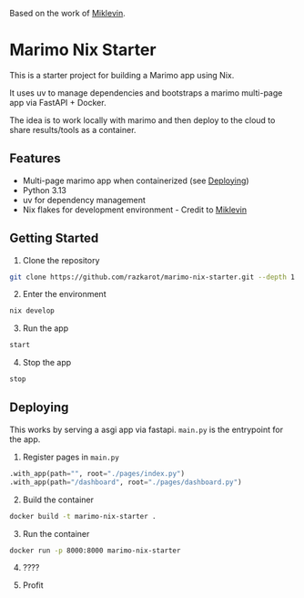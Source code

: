 Based on the work of [Miklevin](https://github.com/miklevin/python_nix_flake).

# Marimo Nix Starter

This is a starter project for building a Marimo app using Nix.

It uses uv to manage dependencies and bootstraps a marimo multi-page app via FastAPI + Docker.

The idea is to work locally with marimo and then deploy to the cloud to share results/tools as a container. 

## Features

- Multi-page marimo app when containerized (see [Deploying](#deploying))
- Python 3.13
- uv for dependency management
- Nix flakes for development environment - Credit to [Miklevin](https://github.com/miklevin/python_nix_flake)

## Getting Started

1. Clone the repository

```bash
git clone https://github.com/razkarot/marimo-nix-starter.git --depth 1 
```

2. Enter the environment

```bash
nix develop
```

3. Run the app

```bash
start
```

4. Stop the app

```bash
stop
```



## Deploying

This works by serving a asgi app via fastapi. `main.py` is the entrypoint for the app.

1. Register pages in `main.py`

```python
.with_app(path="", root="./pages/index.py")
.with_app(path="/dashboard", root="./pages/dashboard.py")
```

2. Build the container

```bash
docker build -t marimo-nix-starter .
```

3. Run the container

```bash
docker run -p 8000:8000 marimo-nix-starter
```

4. ????

5. Profit
